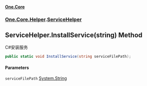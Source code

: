 #### [One.Core](index.md 'index')
### [One.Core.Helper](One_Core_Helper.md 'One.Core.Helper').[ServiceHelper](One_Core_Helper_ServiceHelper.md 'One.Core.Helper.ServiceHelper')
## ServiceHelper.InstallService(string) Method
C#安装服务 
```csharp
public static void InstallService(string serviceFilePath);
```
#### Parameters
<a name='One_Core_Helper_ServiceHelper_InstallService(string)_serviceFilePath'></a>
`serviceFilePath` [System.String](https://docs.microsoft.com/en-us/dotnet/api/System.String 'System.String')  
  
